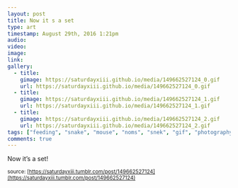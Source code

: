```yaml
---
layout: post
title: Now it s a set
type: art
timestamp: August 29th, 2016 1:21pm
audio: 
video: 
image: 
link: 
gallery:
  - title: 
    gimage: https://saturdayxiii.github.io/media/149662527124_0.gif
    url: https://saturdayxiii.github.io/media/149662527124_0.gif
  - title: 
    gimage: https://saturdayxiii.github.io/media/149662527124_1.gif
    url: https://saturdayxiii.github.io/media/149662527124_1.gif
  - title: 
    gimage: https://saturdayxiii.github.io/media/149662527124_2.gif
    url: https://saturdayxiii.github.io/media/149662527124_2.gif
tags: ["feeding", "snake", "mouse", "noms", "snek", "gif", "photography", "art"]
comments: true
---
```


         
Now it’s a set!
 
  
<small>source: [https://saturdayxiii.tumblr.com/post/149662527124](https://saturdayxiii.tumblr.com/post/149662527124)</small>